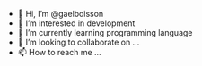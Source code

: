 - 👋 Hi, I’m @gaelboisson
- 👀 I’m interested in development
- 🌱 I’m currently learning programming language
- 💞️ I’m looking to collaborate on ...
- 📫 How to reach me ...

<!---
gaelboisson/gaelboisson is a ✨ special ✨ repository because its `README.md` (this file) appears on your GitHub profile.
You can click the Preview link to take a look at your changes.
--->
